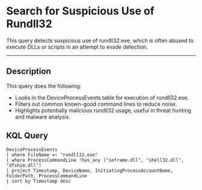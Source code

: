 # Search for Suspicious Use of Rundll32

This query detects suspicious use of rundll32.exe, which is often abused to execute DLLs or scripts in an attempt to evade detection.

---

## Description

This query does the following:

- Looks in the DeviceProcessEvents table for execution of rundll32.exe.
- Filters out common known-good command lines to reduce noise.
- Highlights potentially malicious rundll32 usage, useful in threat hunting and malware analysis.

## KQL Query

```kusto
DeviceProcessEvents
| where FileName =~ "rundll32.exe"
| where ProcessCommandLine !has_any ("ieframe.dll", "shell32.dll", "dfshim.dll")
| project Timestamp, DeviceName, InitiatingProcessAccountName, FolderPath, ProcessCommandLine
| sort by Timestamp desc